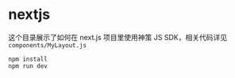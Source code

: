 # nextjs

这个目录展示了如何在 next.js 项目里使用神策 JS SDK，相关代码详见 `components/MyLayout.js`

```
npm install
npm run dev
```


